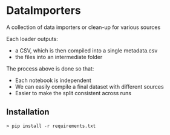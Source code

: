 # DataImporters
A collection of data importers or clean-up for various sources

Each loader outputs:  
* a CSV, which is then compiled into a single metadata.csv  
* the files into an intermediate folder  

The process above is done so that:  
* Each notebook is independent  
* We can easily compile a final dataset with different sources  
* Easier to make the split consistent across runs  

## Installation 

```
> pip install -r requirements.txt
```